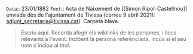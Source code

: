 `Data`:: 23/01/1882
`Font`::  Acta de Naixement de [[Simon Ripoll Castellnou]] enviada des de l'ajuntament de Tivissa (correu  9 abril 2021): adjunt_secretaria@tivissa.cat). Carpeta blava.
  
  
> Escriu aquí. Recorda afegir els wikilinks de les persones, i llocs relevants a l'event. Inclöent la persona referènciada, incús si el seu nom s'inclou al titol.
